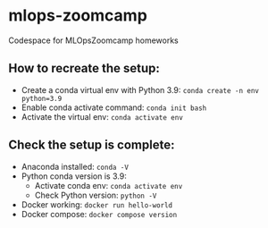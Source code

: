 # mlops-zoomcamp
Codespace for MLOpsZoomcamp homeworks

## How to recreate the setup:

- Create a conda virtual env with Python 3.9: `conda create -n env python=3.9`
- Enable conda activate command: `conda init bash`
- Activate the virtual env: `conda activate env`

## Check the setup is complete:

- Anaconda installed: `conda -V`
- Python conda version is 3.9: 
    - Activate conda env: `conda activate env`
    - Check Python version: `python -V`
- Docker working: `docker run hello-world`
- Docker compose: `docker compose version`
